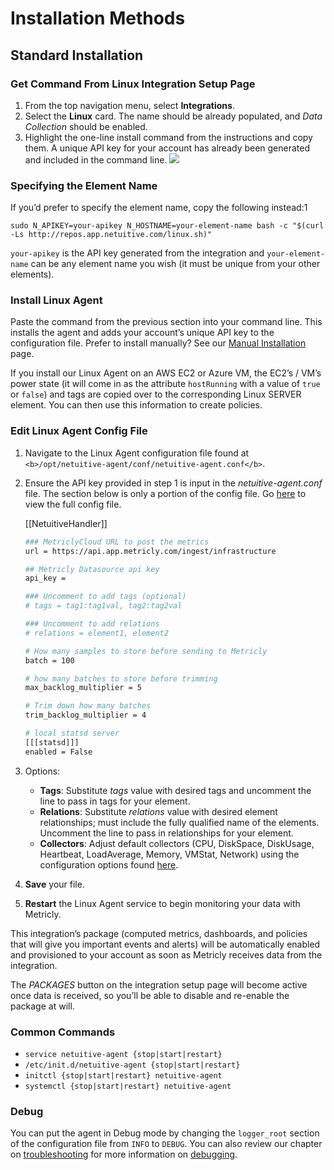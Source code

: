# Installation Methods

## Standard Installation <a id="bkmrk-page-title"></a>

### Get Command From Linux Integration Setup Page

1. From the top navigation menu, select **Integrations**.
2. Select the **Linux** card. The name should be already populated, and _Data Collection_ should be enabled.
3. Highlight the one-line install command from the instructions and copy them. A unique API key for your account has already been generated and included in the command line. ![](https://www.metricly.com/wp-content/uploads/2017/08/linux_oneline_install.png)

### **Specifying the Element Name**

If you’d prefer to specify the element name, copy the following instead:1

```text
sudo N_APIKEY=your-apikey N_HOSTNAME=your-element-name bash -c "$(curl -Ls http://repos.app.netuitive.com/linux.sh)"
```

`your-apikey` is the API key generated from the integration and `your-element-name` can be any element name you wish \(it must be unique from your other elements\).

### Install Linux Agent 

Paste the command from the previous section into your command line. This installs the agent and adds your account’s unique API key to the configuration file. Prefer to install manually? See our [Manual Installation](http://54.172.193.4:8080/books/linux-agent/page/manual-installation) page. 

If you install our Linux Agent on an AWS EC2 or Azure VM, the EC2’s / VM’s power state \(it will come in as the attribute `hostRunning` with a value of `true` or `false`\) and tags are copied over to the corresponding Linux SERVER element. You can then use this information to create policies.

### Edit Linux Agent Config File

1. Navigate to the Linux Agent configuration file found at `<b>/opt/netuitive-agent/conf/netuitive-agent.conf</b>`.
2. Ensure the API key provided in step 1 is input in the _netuitive-agent.conf_ file. The section below is only a portion of the config file. Go [here](https://raw.githubusercontent.com/netuitive/omnibus-netuitive-agent/master/netuitive/conf/netuitive-agent.conf) to view the full config file.  


   \[\[NetuitiveHandler\]\]

   ```bash
   ### MetriclyCloud URL to post the metrics
   url = https://api.app.metricly.com/ingest/infrastructure

   ## Metricly Datasource api key
   api_key = 

   ### Uncomment to add tags (optional)
   # tags = tag1:tag1val, tag2:tag2val

   ### Uncomment to add relations
   # relations = element1, element2

   # How many samples to store before sending to Metricly
   batch = 100

   # how many batches to store before trimming
   max_backlog_multiplier = 5

   # Trim down how many batches
   trim_backlog_multiplier = 4

   # local statsd server
   [[[statsd]]]
   enabled = False
   ```

3. Options:
   * **Tags**:  Substitute _tags_ value with desired tags and uncomment the line to pass in tags for your element.
   * **Relations**:  Substitute _relations_ value with desired element relationships; must include the fully qualified name of the elements. Uncomment the line to pass in relationships for your element.
   * **Collectors**: Adjust  default collectors \(CPU, DiskSpace, DiskUsage, Heartbeat, LoadAverage, Memory, VMStat, Network\) using the configuration options found [here](https://www.metricly.com/support/integrations/linux/#additional-configuration-options).
4. **Save** your file.
5. **Restart** the Linux Agent service to begin monitoring your data with Metricly.

This integration’s package \(computed metrics, dashboards, and policies that will give you important events and alerts\) will be automatically enabled and provisioned to your account as soon as Metricly receives data from the integration.

The _PACKAGES_ button on the integration setup page will become active once data is received, so you’ll be able to disable and re-enable the package at will.

### Common Commands

* `service netuitive-agent {stop|start|restart}`
* `/etc/init.d/netuitive-agent {stop|start|restart}`
* `initctl {stop|start|restart} netuitive-agent`
* `systemctl {stop|start|restart} netuitive-agent`

### **Debug**

You can put the agent in Debug mode by changing the `logger_root` section of the configuration file from `INFO` to `DEBUG`. You can also review our chapter on [troubleshooting](http://54.172.193.4:8080/books/linux-agent/chapter/troubleshooting) for more information on [debugging](http://54.172.193.4:8080/books/linux-agent/page/set-logs-to-debugging-mode).

